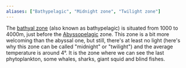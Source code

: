 ```yaml
---
aliases: ["Bathypelagic", "Midnight zone", "Twilight zone"]
---
```


The [bathyal zone](https://en.wikipedia.org/wiki/Bathyal_zone) (also known as bathypelagic) is situated from 1000 to 4000m, just before the [Abyssopelagic](Abyssal.md) zone. This zone is a bit more welcoming than the abyssal one, but still, there's at least no light (here's why this zone can be called "midnight" or "twilight") and the average temperature is around 4°. It is the zone where we can see the last phytoplankton, some whales, sharks, giant squid and blind fishes. 
